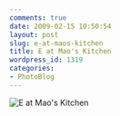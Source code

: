 ```yaml
---
comments: true
date: 2009-02-15 10:50:54
layout: post
slug: e-at-maos-kitchen
title: E at Mao's Kitchen
wordpress_id: 1319
categories:
- PhotoBlog
---
```


![E at Mao's Kitchen](http://ryanfitzer.com/main/wp-content/uploads/2009/02/e-at-mao.jpg)
